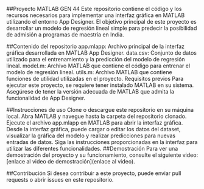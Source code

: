 ##Proyecto MATLAB GEN 44
Este repositorio contiene el código y los recursos necesarios para implementar una interfaz gráfica en MATLAB utilizando el entorno App Designer. El objetivo principal de este proyecto es desarrollar un modelo de regresión lineal simple para predecir la posibilidad de admisión a programas de maestría en India.

##Contenido del repositorio
app.mlapp: Archivo principal de la interfaz gráfica desarrollada en MATLAB App Designer.
data.csv: Conjunto de datos utilizado para el entrenamiento y la predicción del modelo de regresión lineal.
model.m: Archivo MATLAB que contiene el código para entrenar el modelo de regresión lineal.
utils.m: Archivo MATLAB que contiene funciones de utilidad utilizadas en el proyecto.
Requisitos previos
Para ejecutar este proyecto, se requiere tener instalado MATLAB en su sistema. Asegúrese de tener la versión adecuada de MATLAB que admita la funcionalidad de App Designer.

##Instrucciones de uso
Clone o descargue este repositorio en su máquina local.
Abra MATLAB y navegue hasta la carpeta del repositorio clonado.
Ejecute el archivo app.mlapp en MATLAB para abrir la interfaz gráfica.
Desde la interfaz gráfica, puede cargar o editar los datos del dataset, visualizar la gráfica del modelo y realizar predicciones para nuevas entradas de datos.
Siga las instrucciones proporcionadas en la interfaz para utilizar las diferentes funcionalidades.
##Demostración
Para ver una demostración del proyecto y su funcionamiento, consulte el siguiente video: [enlace al video de demostración](enlace al video).

##Contribución
Si desea contribuir a este proyecto, puede enviar pull requests o abrir issues en este repositorio.

